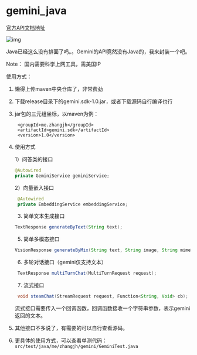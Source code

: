 # gemini_java
[官方API文档地址](https://ai.google.dev/docs/gemini_api_overview?hl=zh-cn)

![img](https://github.com/zhangjh/gemini_sdk/assets/3371714/a6e7e799-b13d-4b54-be16-5ff5128c9407)

Java已经这么没有排面了吗。。Gemini的API竟然没有Java的，我来封装一个吧。

Note：
国内需要科学上网工具，需美国IP

使用方式：
1. 懒得上传maven中央仓库了，非常费劲
2. 下载release目录下的gemini.sdk-1.0.jar，或者下载源码自行编译也行
3. jar包的三元组坐标，以maven为例：
   ```maven
    <groupId>me.zhangjh</groupId>
    <artifactId>gemini.sdk</artifactId>
    <version>1.0</version>
   ```
4. 使用方式

   1）问答类的接口
    ```java
    @Autowired
    private GeminiService geminiService;
    ```
   2）向量嵌入接口
   ```java
    @Autowired
    private EmbeddingService embeddingService;
   ```
   3) 简单文本生成接口
   ```java
   TextResponse generateByText(String text);
   ```
   5) 简单多模态接口
   ```java
   VisionResponse generateByMix(String text, String image, String mimeType);
   ```
   6) 多轮对话接口（gemini仅支持文本）
   ```java
    TextResponse multiTurnChat(MultiTurnRequest request);
   ```
   7) 流式接口
   ```java
    void steamChat(StreamRequest request, Function<String, Void> cb);
   ```
   流式接口需要传入一个回调函数，回调函数接收一个字符串参数，表示gemini返回的文本。
5. 其他接口不多说了，有需要的可以自行查看源码。
6. 更具体的使用方式，可以查看单测代码：
   ```src/test/java/me/zhangjh/gemini/GeminiTest.java```
